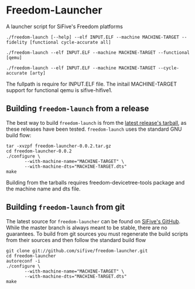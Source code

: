 # Freedom-Launcher
A launcher script for SiFive's Freedom platforms

    ./freedom-launch [--help] --elf INPUT.ELF --machine MACHINE-TARGET --fidelity [functional cycle-accurate all]

    ./freedom-launch --elf INPUT.ELF --machine MACHINE-TARGET --functional [qemu]

    ./freedom-launch --elf INPUT.ELF --machine MACHINE-TARGET --cycle-accurate [arty]

The fullpath is require for INPUT.ELF file. The initail MACHINE-TARGET support for functional qemu is sifive-hifive1.

## Building `freedom-launch` from a release

The best way to build `freedom-launch` is from the [latest release's
tarball](https://github.com/sifive/freedom-launcher/releases/download/v0.0.2/freedom-launcher-0.0.2.tar.gz),
as these releases have been tested.  `freedom-launch` uses the standard GNU
build flow:

    tar -xvzpf freedom-launcher-0.0.2.tar.gz
    cd freedom-launcher-0.0.2
    ./configure \
           --with-machine-name="MACHINE-TARGET" \
           --with-machine-dts="MACHINE-TARGET.dts"
    make

Building from the tarballs requires freedom-devicetree-tools package and the machine name and dts file.

## Building `freedom-launch` from git

The latest source for `freedom-launcher` can be found on [SiFive's
GitHub](https://github.com/sifive/freedom-launcher).  While the master branch is
always meant to be stable, there are no guarantees.  To build from
git sources you must regenerate the build scripts from their sources and
then follow the standard build flow

    git clone git://github.com/sifive/freedom-launcher.git
    cd freedom-launcher
    autoreconf -i
    ./configure \
           --with-machine-name="MACHINE-TARGET" \
           --with-machine-dts="MACHINE-TARGET.dts"
    make

